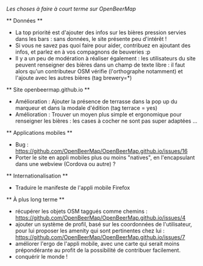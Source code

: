 *Les choses à faire à court terme sur OpenBeerMap*

** Données **

* La top priorité est d'ajouter des infos sur les bières pression servies dans les bars : sans données, le site présente peu d'intérêt !
* Si vous ne savez pas quoi faire pour aider, contribuez en ajoutant des infos, et parlez en à vos compagnons de beuveries :p
* Il y a un peu de modération à réaliser également : les utilisateurs du site peuvent renseigner des bières dans un champ de texte libre : il faut alors qu'un contributeur OSM vérifie (l'orthographe notamment) et l'ajoute avec les autres bières (tag brewery=*)

 
 
** Site openbeermap.github.io **
* Amélioration : Ajouter la présence de terrasse dans la pop up du marqueur et dans la modale d'édition (tag terrace = yes)
* Amélioration : Trouver un moyen plus simple et ergonomique pour renseigner les bières : les cases à cocher ne sont pas super adaptées ...

 
 
** Applications mobiles **
* Bug : https://github.com/OpenBeerMap/OpenBeerMap.github.io/issues/16
* Porter le site en appli mobiles plus ou moins "natives", en l'encapsulant dans une webview (Cordova ou autre) ?

 
 
** Internationalisation **
* Traduire le manifeste de l'appli mobile Firefox

 
 
** À plus long terme **

* récupérer les objets OSM taggués comme chemins : https://github.com/OpenBeerMap/OpenBeerMap.github.io/issues/4
* ajouter un système de profil, basé sur les coordonnées de l'utilisateur, pour lui proposer les amenity qui sont pertinentes chez lui : https://github.com/OpenBeerMap/OpenBeerMap.github.io/issues/7
* améliorer l'ergo de l'appli mobile, avec une carte qui serait moins prépondérante au profit de la possibilité de contribuer facilement.
* conquérir le monde !



